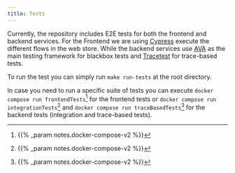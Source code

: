 ```yaml
---
title: Tests
---
```


Currently, the repository includes E2E tests for both the frontend and backend
services. For the Frontend we are using [Cypress](https://www.cypress.io/)
execute the different flows in the web store. While the backend services use
[AVA](https://avajs.dev) as the main testing framework for blackbox tests and
[Tracetest](https://tracetest.io/) for trace-based tests.

To run the test you can simply run `make run-tests` at the root directory.

In case you need to run a specific suite of tests you can execute
`docker compose run frontendTests`[^1] for the frontend tests or
`docker compose run integrationTests`[^1] 
and `docker compose run traceBasedTests`[^1] for the backend tests 
(integration and trace-based tests).

[^1]: {{% _param notes.docker-compose-v2 %}}
